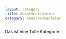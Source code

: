 ```yaml
---
layout: category
title: Absolventenfeier
category: absolventenfeier
---
```

Das ist eine Tolle Kategorie
